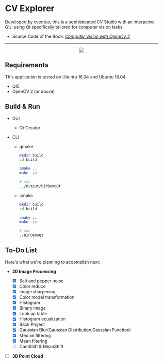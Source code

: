 
# CV Explorer

Developed by eventuo, this is a sophisticated CV Studio with an interactive GUI using Qt specifically tailored for computer vision tasks.

* Source Code of the Book: [*Computer Vision with OpenCV 2*](https://github.com/vinjn/opencv-2-cookbook-src "OpenCV 2 Computer Vision Programming Handbook")

---

<p align="center">
  <img src="imgs/dip_demo.jpg"/>
</p>

## Requirements

This application is tested on Ubuntu 16.04 and Ubuntu 18.04

* Qt5
* OpenCV 2 (or above)

## Build & Run

* GUI
  - Qt Creator

* CLI

  - qmake
    ```sh
    mkdir build
    cd build

    qmake ..
    make -j4

    # run
    ../Output/DIPDemoQt
    ```

  - cmake
    ```sh
    mkdir build
    cd build

    cmake ..
    make -j4

    # run
    ./DIPDemoQt
    ```


## To-Do List

Here's what we're planning to accomplish next:

* **2D Image Processing**

  - [x] Salt and pepper noise
  - [x] Color reduce
  - [x] Image sharpening
  - [x] Color model transformation
  - [x] Histogram
  - [x] Binary image
  - [x] Look up table
  - [x] Histogram equalization
  - [x] Back Project
  - [x] Gaussian Blur(Gaussian Distribution,Gaussian Function)
  - [x] Median filtering
  - [x] Mean filtering
  - [ ] CamShift & MeanShift

* [ ] **3D Point Cloud**